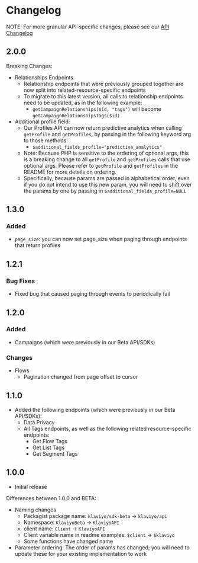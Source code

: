 # Changelog

NOTE: For more granular API-specific changes, please see our [API Changelog](https://developers.klaviyo.com/en/docs/changelog_)

## 2.0.0
Breaking Changes:
  - Relationships Endpoints
    - Relationship endpoints that were previously grouped together are now split into related-resource-specific endpoints
    - To migrate to this latest version, all calls to relationship endpoints need to be updated, as in the following example:
      - `getCampaignRelationships($id, "tags")` will become `getCampaignRelationshipsTags($id)`
  - Additional profile field:
    - Our Profiles API can now return predictive analytics when calling `getProfile` and `getProfiles`, by passing in the following keyword arg to those methods:
      - `$additional_fields_profile="predictive_analytics"`
    - Note: Because PHP is sensitive to the ordering of optional args, this is a breaking change to all `getProfile` and `getProfiles` calls that use  optional args. Please refer to `getProfile` and `getProfiles` in the README for more details on ordering.
    - Specifically, because params are passed in alphabetical order, even if you do not intend to use this new param, you will need to shift over the params by one by passing in `$additional_fields_profile=NULL`

## 1.3.0

### Added
- `page_size`:  you can now set page_size when paging through endpoints that return profiles

## 1.2.1

### Bug Fixes
- Fixed bug that caused paging through events to periodically fail


## 1.2.0

### Added
- Campaigns (which were previously in our Beta API/SDKs)

### Changes
- Flows
    - Pagination changed from page offset to cursor

## 1.1.0

  - Added the following endpoints (which were previously in our Beta API/SDKs):
    - Data Privacy
    - All Tags endpoints, as well as the following related resource-specific endpoints:
      - Get Flow Tags
      - Get List Tags
      - Get Segment Tags

## 1.0.0

  * Initial release

  Differences between 1.0.0 and BETA:

  - Naming changes
    - Packagist package name: `klaviyo/sdk-beta` → `klaviyo/api`
    - Namespace: `KlaviyoBeta` → `KlaviyoAPI`
    - client name: `Client` → `KlaviyoAPI`
    - Client variable name in readme examples: `$client` → `$klaviyo`
    - Some functions have changed name
  - Parameter ordering: The order of params has changed; you will need to update these for your existing implementation to work
